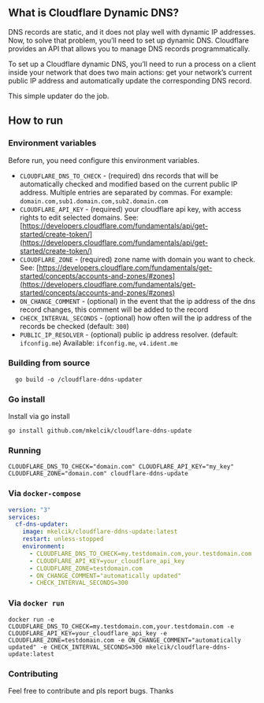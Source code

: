 ## What is Cloudflare Dynamic DNS?
DNS records are static, and it does not play well with dynamic IP addresses. Now, to solve that problem, you’ll need to set up dynamic DNS. Cloudflare provides an API that allows you to manage DNS records programmatically.

To set up a Cloudflare dynamic DNS, you’ll need to run a process on a client inside your network that does two main actions: get your network’s current public IP address and automatically update the corresponding DNS record.

This simple updater do the job.

## How to run
### Environment variables

Before run, you need configure this environment variables.

 - `CLOUDFLARE_DNS_TO_CHECK` - (required) dns records that will be automatically checked and modified based on the current public IP address. Multiple entries are separated by commas. For example: `domain.com,sub1.domain.com,sub2.domain.com`
 - `CLOUDFLARE_API_KEY` - (required) your cloudflare api key, with access rights to edit selected domains. See: [https://developers.cloudflare.com/fundamentals/api/get-started/create-token/](https://developers.cloudflare.com/fundamentals/api/get-started/create-token/)
 - `CLOUDFLARE_ZONE` - (required) zone name with domain you want to check. See: [https://developers.cloudflare.com/fundamentals/get-started/concepts/accounts-and-zones/#zones](https://developers.cloudflare.com/fundamentals/get-started/concepts/accounts-and-zones/#zones)
 - `ON_CHANGE_COMMENT` - (optional) in the event that the ip address of the dns record changes, this comment will be added to the record
 - `CHECK_INTERVAL_SECONDS` - (optional) how often will the ip address of the records be checked (default: `300`)
 - `PUBLIC_IP_RESOLVER` - (optional) public ip address resolver. (default: `ifconfig.me`) Available: `ifconfig.me`, `v4.ident.me`

### Building from source

```shell
  go build -o /cloudflare-ddns-updater
```

### Go install

Install via go install

```shell
go install github.com/mkelcik/cloudflare-ddns-update
```

### Running

```shell
CLOUDFLARE_DNS_TO_CHECK="domain.com" CLOUDFLARE_API_KEY="my_key" CLOUDFLARE_ZONE="domain.com" cloudflare-ddns-update
```

### Via `docker-compose`
```yaml
version: "3"
services:
  cf-dns-updater:
    image: mkelcik/cloudflare-ddns-update:latest
    restart: unless-stopped
    environment:
      - CLOUDFLARE_DNS_TO_CHECK=my.testdomain.com,your.testdomain.com
      - CLOUDFLARE_API_KEY=your_cloudflare_api_key
      - CLOUDFLARE_ZONE=testdomain.com
      - ON_CHANGE_COMMENT="automatically updated"
      - CHECK_INTERVAL_SECONDS=300
```

### Via `docker run`
```shell
docker run -e CLOUDFLARE_DNS_TO_CHECK=my.testdomain.com,your.testdomain.com -e CLOUDFLARE_API_KEY=your_cloudflare_api_key -e CLOUDFLARE_ZONE=testdomain.com -e ON_CHANGE_COMMENT="automatically updated" -e CHECK_INTERVAL_SECONDS=300 mkelcik/cloudflare-ddns-update:latest 
```

### Contributing 

Feel free to contribute and pls report bugs. Thanks